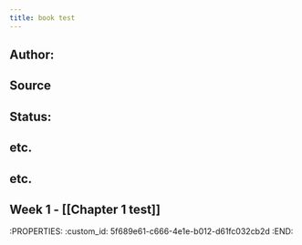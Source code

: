 ```yaml
---
title: book test
---
```


## Author:
## Source
## Status:
## etc.
## etc.
## Week 1 - [[Chapter 1 test]]
:PROPERTIES:
:custom_id: 5f689e61-c666-4e1e-b012-d61fc032cb2d
:END:
